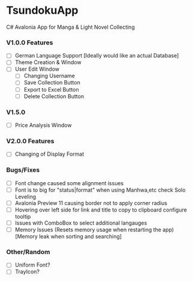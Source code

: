 # TsundokuApp
C# Avalonia App for Manga &amp; Light Novel Collecting

### V1.0.0 Features
- [ ] German Language Support [Ideally would like an actual Database]
- [ ] Theme Creation & Window
- [ ] User Edit Window
  - [ ] Changing Username
  - [ ] Save Collection Button
  - [ ] Export to Excel Button
  - [ ] Delete Collection Button

### V1.5.0
- [ ] Price Analysis Window

### V2.0.0 Features
- [ ] Changing of Display Format

### Bugs/Fixes
- [ ] Font change caused some alignment issues
- [ ] Font is to big for "status|format" when using Manhwa,etc check Solo Leveling
- [ ] Avalonia Preview 11 causing border not to apply corner radius
- [ ] Hovering over left side for link and title to copy to clipboard configure tooltip
- [ ] Issues with ComboBox to select additional langauges
- [ ] Memory Issues (Resets memory usage when restarting the app) [Memory leak when sorting and searching]

### Other/Random
- [ ] Uniform Font?
- [ ] TrayIcon?
